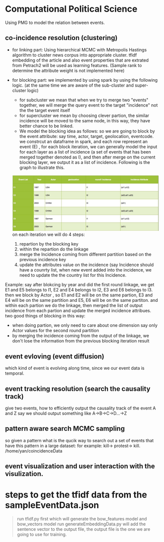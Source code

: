 # Computational Political Science
Using PMG to model the relation between events. 


## co-incidence resolution (clustering)
* for linking part:
Using hierarchical MCMC with Metropolis Hastings algorithm to cluster news corpus into appropriate cluster.
tfidf embedding of the article and also event properties that are extrated from Petrach2 will be used as learning features.
(Sample rank to determine the attribute weight is not implemented here)

* for blocking part:
we implemented by using spark by using the following logic. (at the same time we are aware of the sub-cluster and super-cluster logic)
  * for subcluster we mean that when we try to merge two "events" together, we will merge the query event to the target    "incidence" not the the target event itself
  * for supercluster we mean by choosing clever partion, the similar incidence will be moved to the same node, in this way, they have better chance to be linked.
  * We model the blocking idea as follows: so we are going to block by the event attribute: say time, actor, target, geolocation, eventcode.
  we constrcut an dataframe in spark, and each row represent an event (E) , for each block iteration, we can generally model the input for each layer as a list of incidence (a set of events that has been merged together denoted as I), and then after merge on the current blocking layer, we output it as a list of incidence.
  Following is the graph to illustrate this.
  
  ![alt text](https://github.com/oudalab/co-incidents/blob/master/experiments/blocking.jpg)
  on each iteration we will do 4 steps:
    1. repartion by the blocking key
    1. within the repartion do the linkage
    1. merge the Incidence coming from different partition based on the previous incidence key
    1. update the attributes value on the incidence (say Incidence should have a counrty list, when new event added into the incidence, we need to update the the country list for this Incidence. 
  
Example:
  say after blokcing by year and did the first round linkage, we get E1 and E5 belongs to I1,
  E2 and E4 belongs to I2, E3 and E6 belongs to I3. then we block by Actor , so E1 and E2 will be on the same partion, E3 and E4 will be on the same partition and E5, E6 will be on the same partiton.  and within each partion we do the linkage, then merged the list of output incidence from each partion and update the merged incidence attribues. 
  two good things of blocking in this way:
   * when doing partion, we only need to care about one dimension say only Actor values for the second round partition
   * by merging the incidence coming from the output of the linkage, we don't lose the information from the previous blocking iteration result
  
  
## event evloving (event diffusion)
which kind of event is evolving along time, since we our event data is temporal.
## event tracking resolution (search the causality track)
give two events, how to efficiently output the causality track of the event A and Z
say we should output something like A->B->C->D...->Z

## pattern aware search MCMC sampling
so given a pattern what is the qucik way to search out a set of events that have this pattern in a large dataset:
for example:
kill-> protest-> kill.
/home/yan/coincidenceData

## event visualization and user interaction with the visulization.

# steps to get the tfidf data from the sampleEventData.json
 >run tfidf.py first which will generate the bow_features model and bow_vectors model
 >run generateEmbeddingData.py will add the sentence vector to the output file, the output file is the one we are going to use
  for training.

